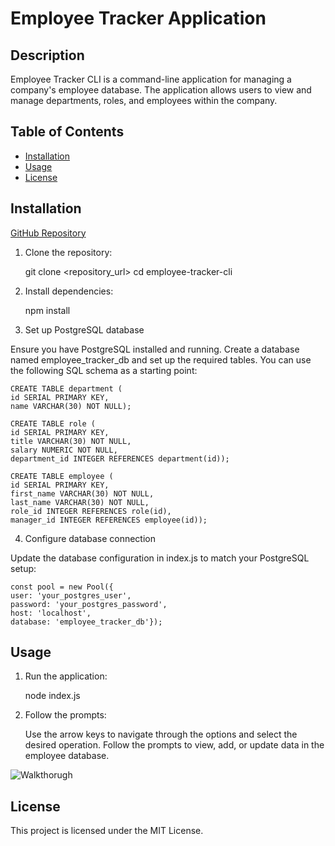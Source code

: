# Employee Tracker Application

## Description

Employee Tracker CLI is a command-line application for managing a company's employee database. The application allows users to view and manage departments, roles, and employees within the company.

## Table of Contents

- [Installation](#installation)
- [Usage](#usage)
- [License](#license)

## Installation

[GitHub Repository](https://github.com/Jakostein97/emplyee-tracker)

1. Clone the repository:

    git clone <repository_url>
    cd employee-tracker-cli

2. Install dependencies:

    npm install

3. Set up PostgreSQL database

Ensure you have PostgreSQL installed and running. Create a database named employee_tracker_db and set up the required tables. You can use the following SQL schema as a starting point:

    CREATE TABLE department (
    id SERIAL PRIMARY KEY,
    name VARCHAR(30) NOT NULL);

    CREATE TABLE role (
    id SERIAL PRIMARY KEY,
    title VARCHAR(30) NOT NULL,
    salary NUMERIC NOT NULL,
    department_id INTEGER REFERENCES department(id));

    CREATE TABLE employee (
    id SERIAL PRIMARY KEY,
    first_name VARCHAR(30) NOT NULL,
    last_name VARCHAR(30) NOT NULL,
    role_id INTEGER REFERENCES role(id),
    manager_id INTEGER REFERENCES employee(id));

4. Configure database connection

Update the database configuration in index.js to match your PostgreSQL setup:

    const pool = new Pool({
    user: 'your_postgres_user',
    password: 'your_postgres_password',
    host: 'localhost',
    database: 'employee_tracker_db'});


## Usage

1. Run the application:

    node index.js

2. Follow the prompts:

    Use the arrow keys to navigate through the options and select the desired operation. Follow the prompts to view, add, or update data in the employee database.

![Walkthorugh](assets/images/Employee%20Tracker%20Walkthrough.gif)

## License

This project is licensed under the MIT License.